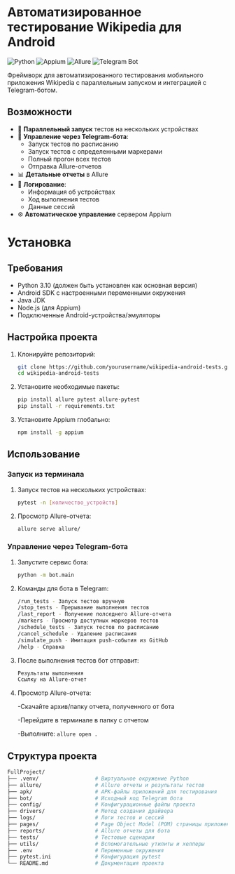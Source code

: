 # Автоматизированное тестирование Wikipedia для Android

![Python](https://img.shields.io/badge/python-3.10-blue.svg)
![Appium](https://img.shields.io/badge/Appium-✓-green.svg)
![Allure](https://img.shields.io/badge/Allure-✓-orange.svg)
![Telegram Bot](https://img.shields.io/badge/Telegram_Bot-✓-blue.svg)

Фреймворк для автоматизированного тестирования мобильного приложения Wikipedia с параллельным запуском и интеграцией с Telegram-ботом.

## Возможности

- 🚀 **Параллельный запуск** тестов на нескольких устройствах
- 🤖 **Управление через Telegram-бота**:
  - Запуск тестов по расписанию
  - Запуск тестов с определенными маркерами
  - Полный прогон всех тестов
  - Отправка Allure-отчетов
- 📊 **Детальные отчеты** в Allure
- 📝 **Логирование**:
  - Информация об устройствах
  - Ход выполнения тестов
  - Данные сессий
- ⚙️ **Автоматическое управление** сервером Appium

# Установка

## Требования

- Python 3.10 (должен быть установлен как основная версия)
- Android SDK с настроенными переменными окружения
- Java JDK
- Node.js (для Appium)
- Подключенные Android-устройства/эмуляторы

## Настройка проекта

1. Клонируйте репозиторий:
   ```bash
   git clone https://github.com/yourusername/wikipedia-android-tests.git
   cd wikipedia-android-tests
   ```

2. Установите необходимые пакеты:
   ```bash
   pip install allure pytest allure-pytest
   pip install -r requirements.txt
   ```
3. Установите Appium глобально:
   ```bash
   npm install -g appium
   ```

## Использование

### Запуск из терминала

1. Запуск тестов на нескольких устройствах:
   ```bash
   pytest -n [количество_устройств]
   ```
   
2. Просмотр Allure-отчета:
   ```bash
   allure serve allure/
   ```

### Управление через Telegram-бота

1. Запустите сервис бота:
   ```bash
   python -m bot.main
   ```
   
2. Команды для бота в Telegram:
   ```bash
   /run_tests - Запуск тестов вручную
   /stop_tests - Прерывание выполнения тестов
   /last_report - Получение полседнего Allure-отчета
   /markers - Просмотр доступных маркеров тестов
   /schedule_tests - Запуск тестов по расписанию
   /cancel_schedule - Удаление расписания
   /simulate_push - Имитация push-события из GitHub
   /help - Справка
   ```
   
3. После выполнения тестов бот отправит:
   ```bash
   Результаты выполнения
   Ссылку на Allure-отчет
   ```

4. Просмотр Allure-отчета:

   -Скачайте архив/папку отчета, полученного от бота
   
   -Перейдите в терминале в папку с отчетом
   
   -Выполните: ```allure open .```

## Структура проекта
```bash
FullProject/
├── .venv/                  # Виртуальное окружение Python
├── allure/                 # Allure отчеты и результаты тестов
├── apk/                    # APK-файлы приложений для тестирования
├── bot/                    # Исходный код Telegram бота
├── config/                 # Конфигурационные файлы проекта
├── drivers/                # Метод создания драйвера
├── logs/                   # Логи тестов и сессий
├── pages/                  # Page Object Model (POM) страницы приложения
├── reports/                # Allure отчеты для бота
├── tests/                  # Тестовые сценарии
├── utils/                  # Вспомогательные утилиты и хелперы
├── .env                    # Переменные окружения
├── pytest.ini              # Конфигурация pytest
└── README.md               # Документация проекта
```
